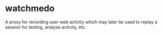 # watchmedo
A proxy for recording user web activity which may later be used to replay a session for testing, analyse activity, etc.
